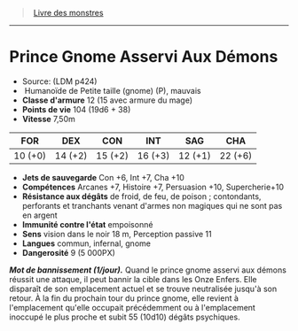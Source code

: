 ﻿> [Livre des monstres](tome_of_beasts.md)

---

# Prince Gnome Asservi Aux Démons

- Source: (LDM p424)
-  Humanoïde de Petite taille (gnome) (P), mauvais
- **Classe d'armure** 12 (15 avec armure du mage)
- **Points de vie** 104 (19d6 + 38)
- **Vitesse** 7,50m

|FOR|DEX|CON|INT|SAG|CHA|
|---|---|---|---|---|---|
|10 (+0)|14 (+2)|15 (+2)|16 (+3)|12 (+1)|22 (+6)|

- **Jets de sauvegarde** Con +6, Int +7, Cha +10
- **Compétences** Arcanes +7, Histoire +7, Persuasion +10, Supercherie+10
- **Résistance aux dégâts** de froid, de feu, de poison ; contondants, perforants et tranchants venant d'armes non magiques qui ne sont pas en argent
- **Immunité contre l'état** empoisonné
- **Sens** vision dans le noir 18 m, Perception passive 11
- **Langues** commun, infernal, gnome
- **Dangerosité** 9 (5 000PX)

**_Mot de bannissement (1/jour)._** Quand le prince gnome asservi aux démons réussit une attaque, il peut bannir la cible dans les Onze Enfers. Elle disparaît de son emplacement actuel et se trouve neutralisée jusqu'à son retour. À la fin du prochain tour du prince gnome, elle revient à l'emplacement qu'elle occupait précédemment ou à l'emplacement inoccupé le plus proche et subit 55 (10d10) dégâts psychiques.

